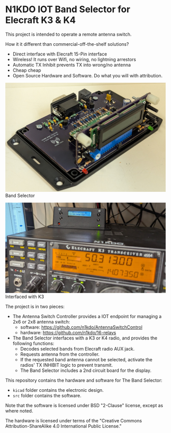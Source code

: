 # N1KDO IOT Band Selector for Elecraft K3 & K4 

This project is intended to operate a remote antenna switch.

How it it different than commercial-off-the-shelf solutions?
* Direct interface with Elecraft 15-Pin interface
* Wireless! It runs over Wifi, no wiring, no lightning arrestors
* Automatic TX Inhibit prevents TX into wrong/no antenna
* Cheap cheap
* Open Source Hardware and Software.  Do what you will with attribution.

![Band Selector](images/band-selector.jpg "Band Selector") Band Selector

![With K3](images/with-k3.jpg "Interfaced with K3") Interfaced with K3

The project is in two pieces:

  * The Antenna Switch Controller provides a IOT endpoint for managing a 2x6 or 2x8
    antenna switch:
    * software: https://github.com/n1kdo/AntennaSwitchControl
    * hardware: https://github.com/n1kdo/16-relays
  * The Band Selector interfaces with a K3 or K4 radio, and provides the following functions:
    * Decodes selected bands from Elecraft radio AUX jack.
    * Requests antenna from the controller.
    * If the requested band antenna cannot be selected, activate the radios'  TX INHIBIT
      logic to prevent transmit.
    * The Band Selector includes a 2nd circuit board for the display.
  
This repository contains the hardware and software for The Band Selector: 
  * `kicad` folder contains the electronic design.
  * `src` folder contains the software.

Note that the software is licensed under BSD "2-Clause" license, except as where noted.

The hardware is licensed under terms of the "Creative Commons Attribution-ShareAlike 4.0 International Public License."
